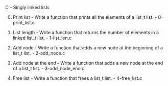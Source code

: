 C - Singly linked lists

0) Print list - Write a function that prints all the elements of a list_t list. - 0-print_list.c

1) List length - Write a function that returns the number of elements in a linked list_t list. - 1-list_len.c

2) Add node - Write a function that adds a new node at the beginning of a list_t list. - 2-add_node.c

3) Add node at the end - Write a function that adds a new node at the end of a list_t list. - 3-add_node_end.c

4) Free list - Write a function that frees a list_t list. - 4-free_list.c
